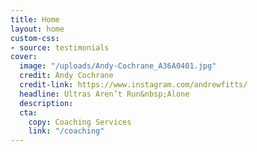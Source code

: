 ```yaml
---
title: Home
layout: home
custom-css:
- source: testimonials
cover:
  image: "/uploads/Andy-Cochrane_A36A0401.jpg"
  credit: Andy Cochrane
  credit-link: https://www.instagram.com/andrewfitts/
  headline: Ultras Aren’t Run&nbsp;Alone
  description: 
  cta:
    copy: Coaching Services
    link: "/coaching"
---
```


